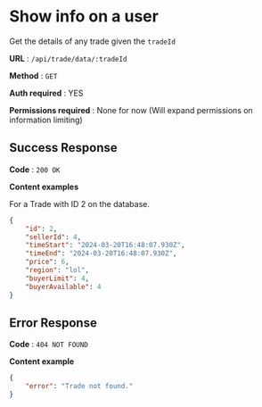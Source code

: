 # Show info on a user

Get the details of any trade given the `tradeId`

**URL** : `/api/trade/data/:tradeId`

**Method** : `GET`

**Auth required** : YES

**Permissions required** : None for now (Will expand permissions on information limiting)

## Success Response

**Code** : `200 OK`

**Content examples**

For a Trade with ID 2 on the database.

```json
{
    "id": 2,
    "sellerId": 4,
    "timeStart": "2024-03-20T16:48:07.930Z",
    "timeEnd": "2024-03-20T16:48:07.930Z",
    "price": 6,
    "region": "lol",
    "buyerLimit": 4,
    "buyerAvailable": 4
}
```

## Error Response

**Code** : `404 NOT FOUND`

**Content example**

```json
{
    "error": "Trade not found."
}
```
